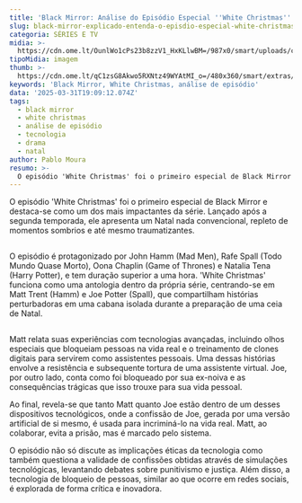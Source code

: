 ```yaml
---
title: 'Black Mirror: Análise do Episódio Especial ''White Christmas'''
slug: black-mirror-explicado-entenda-o-episdio-especial-white-christmas
categoria: SÉRIES E TV
midia: >-
  https://cdn.ome.lt/OunlWo1cPs23b8zzV1_HxKLlwBM=/987x0/smart/uploads/conteudo/fotos/02_dkCXorN.jpg
tipoMidia: imagem
thumb: >-
  https://cdn.ome.lt/qC1zsG8Akwo5RXNtz49WYAtMI_o=/480x360/smart/extras/conteudos/01_mQ6YL0F.jpg
keywords: 'Black Mirror, White Christmas, análise de episódio'
data: '2025-03-31T19:09:12.074Z'
tags:
  - black mirror
  - white christmas
  - análise de episódio
  - tecnologia
  - drama
  - natal
author: Pablo Moura
resumo: >-
  O episódio 'White Christmas' foi o primeiro especial de Black Mirror e destaca-se como um dos mais impactantes da série. Lançado após a segunda temporada, ele apresenta um Natal nada convencional, repleto de momentos sombrios e até mesmo traumatizantes.
---
```


O episódio 'White Christmas' foi o primeiro especial de Black Mirror e destaca-se como um dos mais impactantes da série. Lançado após a segunda temporada, ele apresenta um Natal nada convencional, repleto de momentos sombrios e até mesmo traumatizantes.

![Imagem da notícia](data:image/png;base64,iVBORw0KGgoAAAANSUhEUgAAAAEAAAABCAQAAAC1HAwCAAAAC0lEQVR42mNkYAAAAAYAAjCB0C8AAAAASUVORK5CYII=)

O episódio é protagonizado por John Hamm (Mad Men), Rafe Spall (Todo Mundo Quase Morto), Oona Chaplin (Game of Thrones) e Natalia Tena (Harry Potter), e tem duração superior a uma hora. 'White Christmas' funciona como uma antologia dentro da própria série, centrando-se em Matt Trent (Hamm) e Joe Potter (Spall), que compartilham histórias perturbadoras em uma cabana isolada durante a preparação de uma ceia de Natal.

![Imagem da notícia](data:image/png;base64,iVBORw0KGgoAAAANSUhEUgAAAAEAAAABCAQAAAC1HAwCAAAAC0lEQVR42mNkYAAAAAYAAjCB0C8AAAAASUVORK5CYII=)

Matt relata suas experiências com tecnologias avançadas, incluindo olhos especiais que bloqueiam pessoas na vida real e o treinamento de clones digitais para servirem como assistentes pessoais. Uma dessas histórias envolve a resistência e subsequente tortura de uma assistente virtual. Joe, por outro lado, conta como foi bloqueado por sua ex-noiva e as consequências trágicas que isso trouxe para sua vida pessoal.

Ao final, revela-se que tanto Matt quanto Joe estão dentro de um desses dispositivos tecnológicos, onde a confissão de Joe, gerada por uma versão artificial de si mesmo, é usada para incriminá-lo na vida real. Matt, ao colaborar, evita a prisão, mas é marcado pelo sistema.

O episódio não só discute as implicações éticas da tecnologia como também questiona a validade de confissões obtidas através de simulações tecnológicas, levantando debates sobre punitivismo e justiça. Além disso, a tecnologia de bloqueio de pessoas, similar ao que ocorre em redes sociais, é explorada de forma crítica e inovadora.
